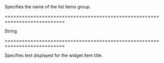 <!--**
/*-------------------------------------------
    Auto-generated file. Do not modify.
-------------------------------------------

**-->
<!--d-->Specifies the name of the list items group.<!--/d-->
===========================================================================
<!--type-->String<!--/type-->
===========================================================================

<!--shortDescription-->
Specifies text displayed for the widget item title.
<!--/shortDescription-->

<!--fullDescription-->

<!--/fullDescription-->